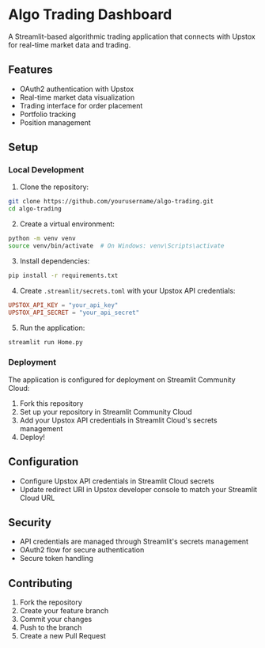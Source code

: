 # Algo Trading Dashboard

A Streamlit-based algorithmic trading application that connects with Upstox for real-time market data and trading.

## Features
- OAuth2 authentication with Upstox
- Real-time market data visualization
- Trading interface for order placement
- Portfolio tracking
- Position management

## Setup

### Local Development
1. Clone the repository:
```bash
git clone https://github.com/yourusername/algo-trading.git
cd algo-trading
```

2. Create a virtual environment:
```bash
python -m venv venv
source venv/bin/activate  # On Windows: venv\Scripts\activate
```

3. Install dependencies:
```bash
pip install -r requirements.txt
```

4. Create `.streamlit/secrets.toml` with your Upstox API credentials:
```toml
UPSTOX_API_KEY = "your_api_key"
UPSTOX_API_SECRET = "your_api_secret"
```

5. Run the application:
```bash
streamlit run Home.py
```

### Deployment
The application is configured for deployment on Streamlit Community Cloud:

1. Fork this repository
2. Set up your repository in Streamlit Community Cloud
3. Add your Upstox API credentials in Streamlit Cloud's secrets management
4. Deploy!

## Configuration
- Configure Upstox API credentials in Streamlit Cloud secrets
- Update redirect URI in Upstox developer console to match your Streamlit Cloud URL

## Security
- API credentials are managed through Streamlit's secrets management
- OAuth2 flow for secure authentication
- Secure token handling

## Contributing
1. Fork the repository
2. Create your feature branch
3. Commit your changes
4. Push to the branch
5. Create a new Pull Request